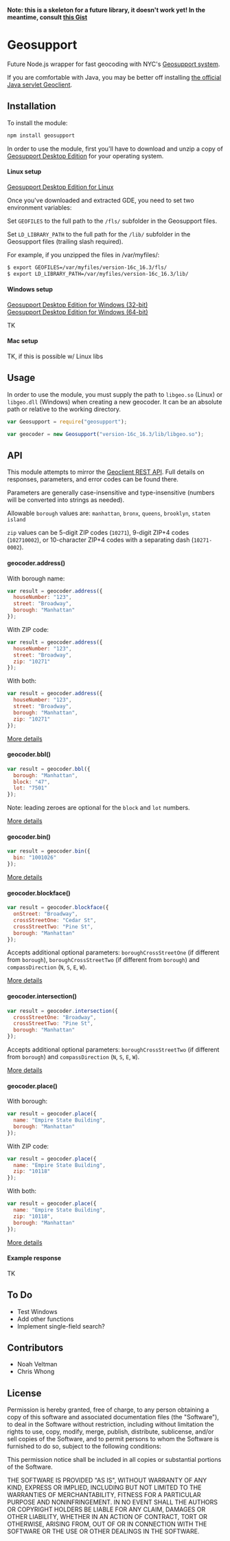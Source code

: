 **Note: this is a skeleton for a future library, it doesn't work yet! In the meantime, consult [this Gist](https://gist.github.com/veltman/2c79458b2226466920dbd601bf94551f)**

# Geosupport

Future Node.js wrapper for fast geocoding with NYC's [Geosupport system](https://www1.nyc.gov/site/planning/data-maps/open-data/dwn-gde-home.page).

If you are comfortable with Java, you may be better off installing [the official Java servlet Geoclient](https://github.com/CityOfNewYork/geoclient).

## Installation

To install the module:

```sh
npm install geosupport
```

In order to use the module, first you'll have to download and unzip a copy of [Geosupport Desktop Edition](https://www1.nyc.gov/site/planning/data-maps/open-data/dwn-gde-home.page) for your operating system.

#### Linux setup

[Geosupport Desktop Edition for Linux](https://www1.nyc.gov/assets/planning/download/zip/data-maps/open-data/gdelx16b.zip)

Once you've downloaded and extracted GDE, you need to set two environment variables:

Set `GEOFILES` to the full path to the `/fls/` subfolder in the Geosupport files.

Set `LD_LIBRARY_PATH` to the full path for the `/lib/` subfolder in the Geosupport files (trailing slash required).

For example, if you unzipped the files in /var/myfiles/:

```sh
$ export GEOFILES=/var/myfiles/version-16c_16.3/fls/
$ export LD_LIBRARY_PATH=/var/myfiles/version-16c_16.3/lib/
```

#### Windows setup

[Geosupport Desktop Edition for Windows (32-bit)](https://www1.nyc.gov/assets/planning/download/zip/data-maps/open-data/gde16b.zip)  
[Geosupport Desktop Edition for Windows (64-bit)](https://www1.nyc.gov/assets/planning/download/zip/data-maps/open-data/gde6416b.zip)

TK

#### Mac setup

TK, if this is possible w/ Linux libs

## Usage

In order to use the module, you must supply the path to `libgeo.so` (Linux) or `libgeo.dll` (Windows) when creating a new geocoder. It can be an absolute path or relative to the working directory.

```js
var Geosupport = require("geosupport");

var geocoder = new Geosupport("version-16c_16.3/lib/libgeo.so");
```

## API

This module attempts to mirror the [Geoclient REST API](https://api.cityofnewyork.us/geoclient/v1/doc). Full details on responses, parameters, and error codes can be found there.

Parameters are generally case-insensitive and type-insensitive (numbers will be converted into strings as needed).

Allowable `borough` values are: `manhattan`, `bronx`, `queens`, `brooklyn`, `staten island`

`zip` values can be 5-digit ZIP codes (`10271`), 9-digit ZIP+4 codes (`102710002`), or 10-character ZIP+4 codes with a separating dash (`10271-0002`).

#### geocoder.address()

With borough name:

```js
var result = geocoder.address({
  houseNumber: "123",
  street: "Broadway",
  borough: "Manhattan"
});
```

With ZIP code:

```js
var result = geocoder.address({
  houseNumber: "123",
  street: "Broadway",
  zip: "10271"
});
```

With both:

```js
var result = geocoder.address({
  houseNumber: "123",
  street: "Broadway",
  borough: "Manhattan",
  zip: "10271"
});
```

[More details](https://api.cityofnewyork.us/geoclient/v1/doc#section-1.2.1)

#### geocoder.bbl()

```js
var result = geocoder.bbl({
  borough: "Manhattan",
  block: "47",
  lot: "7501"
});
```
Note: leading zeroes are optional for the `block` and `lot` numbers.

[More details](https://api.cityofnewyork.us/geoclient/v1/doc#section-1.2.2)

#### geocoder.bin()

```js
var result = geocoder.bin({
  bin: "1001026"
});
```

[More details](https://api.cityofnewyork.us/geoclient/v1/doc#section-1.2.3)

#### geocoder.blockface()

```js
var result = geocoder.blockface({
  onStreet: "Broadway",
  crossStreetOne: "Cedar St",
  crossStreetTwo: "Pine St",
  borough: "Manhattan"
});
```

Accepts additional optional parameters: `boroughCrossStreetOne` (if different from `borough`), `boroughCrossStreetTwo` (if different from `borough`) and `compassDirection` (`N`, `S`, `E`, `W`).

[More details](https://api.cityofnewyork.us/geoclient/v1/doc#section-1.2.4)

#### geocoder.intersection()

```js
var result = geocoder.intersection({
  crossStreetOne: "Broadway",
  crossStreetTwo: "Pine St",
  borough: "Manhattan"
});
```

Accepts additional optional parameters: `boroughCrossStreetTwo` (if different from `borough`) and `compassDirection` (`N`, `S`, `E`, `W`).

[More details](https://api.cityofnewyork.us/geoclient/v1/doc#section-1.2.5)

#### geocoder.place()

With borough:

```js
var result = geocoder.place({
  name: "Empire State Building",
  borough: "Manhattan"
});
```

With ZIP code:

```js
var result = geocoder.place({
  name: "Empire State Building",
  zip: "10118"
});
```

With both:

```js
var result = geocoder.place({
  name: "Empire State Building",
  zip: "10118",
  borough: "Manhattan"
});
```

[More details](https://api.cityofnewyork.us/geoclient/v1/doc#section-1.2.6)

#### Example response

TK

## To Do

* Test Windows
* Add other functions
* Implement single-field search?

## Contributors

* Noah Veltman
* Chris Whong

## License

Permission is hereby granted, free of charge, to any person obtaining a copy of this software and associated documentation files (the "Software"), to deal in the Software without restriction, including without limitation the rights to use, copy, modify, merge, publish, distribute, sublicense, and/or sell copies of the Software, and to permit persons to whom the Software is furnished to do so, subject to the following conditions:

This permission notice shall be included in all copies or substantial portions of the Software.

THE SOFTWARE IS PROVIDED "AS IS", WITHOUT WARRANTY OF ANY KIND, EXPRESS OR IMPLIED, INCLUDING BUT NOT LIMITED TO THE WARRANTIES OF MERCHANTABILITY, FITNESS FOR A PARTICULAR PURPOSE AND NONINFRINGEMENT. IN NO EVENT SHALL THE AUTHORS OR COPYRIGHT HOLDERS BE LIABLE FOR ANY CLAIM, DAMAGES OR OTHER LIABILITY, WHETHER IN AN ACTION OF CONTRACT, TORT OR OTHERWISE, ARISING FROM, OUT OF OR IN CONNECTION WITH THE SOFTWARE OR THE USE OR OTHER DEALINGS IN THE SOFTWARE.
